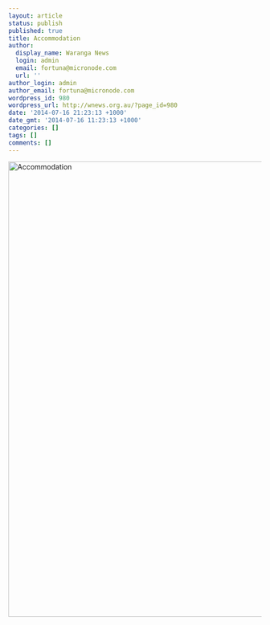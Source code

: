 ```yaml
---
layout: article
status: publish
published: true
title: Accommodation
author:
  display_name: Waranga News
  login: admin
  email: fortuna@micronode.com
  url: ''
author_login: admin
author_email: fortuna@micronode.com
wordpress_id: 980
wordpress_url: http://wnews.org.au/?page_id=980
date: '2014-07-16 21:23:13 +1000'
date_gmt: '2014-07-16 11:23:13 +1000'
categories: []
tags: []
comments: []
---
```

<p><a href="http://wnews.org.au/wp-content/uploads/2014/07/Accommodation.pdf"><img class="alignnone size-full wp-image-981" alt="Accommodation" src="http://wnews.org.au/wp-content/uploads/2014/07/Accommodation.jpg" width="624" height="907" /></a> <a href="http://wnews.org.au/wp-content/uploads/2014/07/Accommodation.pdf"><br />
</a></p>

